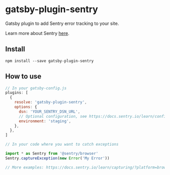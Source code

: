 # gatsby-plugin-sentry

Gatsby plugin to add Sentry error tracking to your site.

Learn more about Sentry [here](https://sentry.io).

## Install
`npm install --save gatsby-plugin-sentry`

## How to use

```javascript
// In your gatsby-config.js
plugins: [
  {
    resolve: 'gatsby-plugin-sentry',
    options: {
      dsn: 'YOUR_SENTRY_DSN_URL',
      // Optional configuration, see https://docs.sentry.io/learn/configuration/?platform=browsernpm
      environment: 'staging',
    },
  },
]
```

```javascript
// In your code where you want to catch exceptions

import * as Sentry from '@sentry/browser'
Sentry.captureException(new Error('My Error'))

// More examples: https://docs.sentry.io/learn/capturing/?platform=browsernpm#capturing-errors--exceptions
```

